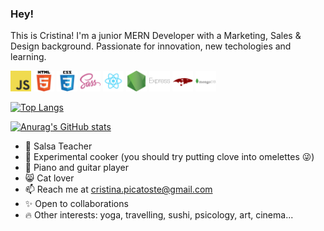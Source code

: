 ### Hey!

This is Cristina! I'm a junior MERN Developer with a Marketing, Sales & Design background. Passionate for innovation, new techologies and learning.

<code><img alt="Javascript" height="33" src="https://raw.githubusercontent.com/github/explore/80688e429a7d4ef2fca1e82350fe8e3517d3494d/topics/javascript/javascript.png"></code>
<code><img alt="Html" height="33" src="https://raw.githubusercontent.com/github/explore/80688e429a7d4ef2fca1e82350fe8e3517d3494d/topics/html/html.png"></code>
<code><img alt="Css" height="33" src="https://raw.githubusercontent.com/github/explore/80688e429a7d4ef2fca1e82350fe8e3517d3494d/topics/css/css.png"></code>
<code><img alt="Sass" height="33" src="https://raw.githubusercontent.com/github/explore/80688e429a7d4ef2fca1e82350fe8e3517d3494d/topics/sass/sass.png"></code>
<code><img alt="React" height="33" src="https://raw.githubusercontent.com/github/explore/80688e429a7d4ef2fca1e82350fe8e3517d3494d/topics/react/react.png"></code>
<code><img alt="Nodejs" height="33" src="https://raw.githubusercontent.com/github/explore/80688e429a7d4ef2fca1e82350fe8e3517d3494d/topics/nodejs/nodejs.png"></code>
<code><img alt="Express" height="33" src="https://raw.githubusercontent.com/github/explore/80688e429a7d4ef2fca1e82350fe8e3517d3494d/topics/express/express.png"></code>
<code><img alt="Mongoose" height="33" src="https://raw.githubusercontent.com/github/explore/80688e429a7d4ef2fca1e82350fe8e3517d3494d/topics/mongoose/mongoose.png"></code>
<code><img alt="Mongodb" height="33" src="https://raw.githubusercontent.com/github/explore/80688e429a7d4ef2fca1e82350fe8e3517d3494d/topics/mongodb/mongodb.png"></code>

[![Top Langs](https://github-readme-stats.vercel.app/api/top-langs/?username=cristinapicatoste&layout=compact)](https://github.com/cristinapicatoste/github-readme-stats)

[![Anurag's GitHub stats](https://github-readme-stats.vercel.app/api?username=cristinapicatoste&show_icons=true&theme=radical)](https://github.com/cristinapicatoste/github-readme-stats)

* 💃 Salsa Teacher
* 🍳 Experimental cooker (you should try putting clove into omelettes 😜)
* 🎼 Piano and guitar player
* 😸 Cat lover
* 📫 Reach me at cristina.picatoste@gmail.com
* ✨ Open to collaborations 
* 🔥 Other interests: yoga, travelling, sushi, psicology, art, cinema...
